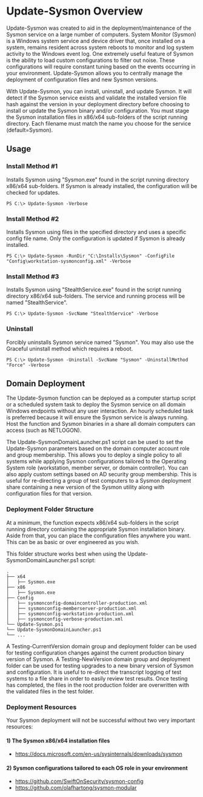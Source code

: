# Update-Sysmon Overview
Update-Sysmon was created to aid in the deployment/maintenance of the Sysmon service on a large number of computers. System Monitor (Sysmon) is a Windows system service and device driver that, once installed on a system, remains resident across system reboots to monitor and log system activity to the Windows event log. One extremely useful feature of Sysmon is the ability to load custom configurations to filter out noise. These configurations will require constant tuning based on the events occurring in your environment. Update-Sysmon allows you to centrally manage the deployment of configuration files and new Sysmon versions.

With Update-Sysmon, you can install, uninstall, and update Sysmon. It will detect if the Sysmon service exists and validate the installed version file hash against the version in your deployment directory before choosing to install or update the Sysmon binary and/or configuration. You must stage the Sysmon installation files in x86/x64 sub-folders of the script running directory. Each filename must match the name you choose for the service (default=Sysmon).

## Usage ##
### Install Method #1 ###
Installs Sysmon using "Sysmon.exe" found in the script running directory x86/x64 sub-folders. If Sysmon is already installed, the configuration will be checked for updates.
~~~~
PS C:\> Update-Sysmon -Verbose
~~~~

### Install Method #2 ###
Installs Sysmon using files in the specified directory and uses a specific config file name. Only the configuration is updated if Sysmon is already installed.
~~~~
PS C:\> Update-Sysmon -RunDir "C:\Installs\Sysmon" -ConfigFile "Config\workstation-sysmonconfig.xml" -Verbose
~~~~

### Install Method #3 ###
Installs Sysmon using "StealthService.exe" found in the script running directory x86/x64 sub-folders. The service and running process will be named "StealthService".
~~~~
PS C:\> Update-Sysmon -SvcName "StealthService" -Verbose
~~~~

### Uninstall ###
Forcibly uninstalls Sysmon service named "Sysmon". You may also use the Graceful uninstall method which requires a reboot.
~~~~
PS C:\> Update-Sysmon -Uninstall -SvcName "Sysmon" -UninstallMethod "Force" -Verbose
~~~~

## Domain Deployment ##

The Update-Sysmon function can be deployed as a computer startup script or a scheduled system task to deploy the Sysmon service on all domain Windows endpoints without any user interaction. An hourly scheduled task is preferred because it will ensure the Sysmon service is always running. Host the function and Sysmon binaries in a share all domain computers can access (such as NETLOGON).

The Update-SysmonDomainLauncher.ps1 script can be used to set the Update-Sysmon parameters based on the domain computer account role and group membership. This allows you to deploy a single policy to all systems while applying Sysmon configurations tailored to the Operating System role (workstation, member server, or domain controller). You can also apply custom settings based on AD security group membership. This is useful for re-directing a group of test computers to a Sysmon deployment share containing a new version of the Sysmon utility along with configuration files for that version.

### Deployment Folder Structure ###

At a minimum, the function expects x86/x64 sub-folders in the script running directory containing the appropriate Sysmon installation binary. Aside from that, you can place the configuration files anywhere you want. This can be as basic or over engineered as you wish.

This folder structure works best when using the Update-SysmonDomainLauncher.ps1 script:

    .
    ├── x64
    │   ├── Sysmon.exe
    ├── x86
    │   ├── Sysmon.exe
    ├── Config
    │   ├── sysmonconfig-domaincontroller-production.xml
    │   ├── sysmonconfig-memberserver-production.xml
    │   ├── sysmonconfig-workstation-production.xml
    │   ├── sysmonconfig-verbose-production.xml
    └── Update-Sysmon.ps1
    └── Update-SysmonDomainLauncher.ps1
    └── ...

A Testing-CurrentVersion domain group and deployment folder can be used for testing configuration changes against the current production binary version of Sysmon. A Testing-NewVersion domain group and deployment folder can be used for testing upgrades to a new binary version of Sysmon and configuration. It is useful to re-direct the transcript logging of test systems to a file share in order to easily review test results. Once testing has completed, the files in the root production folder are overwritten with the validated files in the test folder.

### Deployment Resources ###

Your Sysmon deployment will not be successful without two very important resources:

#### 1) The Sysmon x86/x64 installation files ####

* https://docs.microsoft.com/en-us/sysinternals/downloads/sysmon

#### 2) Sysmon configurations tailored to each OS role in your environment ####

* https://github.com/SwiftOnSecurity/sysmon-config
* https://github.com/olafhartong/sysmon-modular
